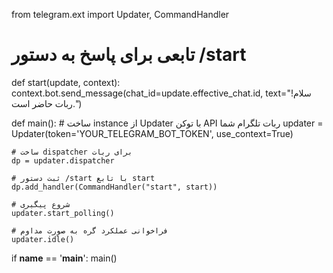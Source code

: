 from telegram.ext import Updater, CommandHandler

# تابعی برای پاسخ به دستور /start
def start(update, context):
    context.bot.send_message(chat_id=update.effective_chat.id, text="سلام! ربات حاضر است.")

def main():
    # ساخت instance از Updater با توکن API ربات تلگرام شما
    updater = Updater(token='YOUR_TELEGRAM_BOT_TOKEN', use_context=True)

    # ساخت dispatcher برای ربات
    dp = updater.dispatcher

    # ثبت دستور /start با تابع start
    dp.add_handler(CommandHandler("start", start))

    # شروع پیگیری
    updater.start_polling()

    # فراخوانی عملکرد گره به صورت مداوم
    updater.idle()

if __name__ == '__main__':
    main()
